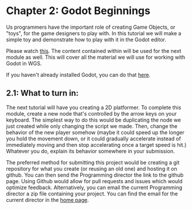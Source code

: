 # Chapter 2: Godot Beginnings
Us programmers have the important role of creating Game Objects, or "toys", for
the game designers to play with. In this tutorial we will make a simple toy and
demonstrate how to play with it in the Godot editor.

Please watch [this](https://youtu.be/LOhfqjmasi0?si=9OEUZUkWWFVwaBG2). The
content contained within will be used for the next module as well. This will
cover all the material we will use for working with Godot in WGS.

If you haven't already installed Godot, you can do that
[here](https://godotengine.org/download/windows/).

## 2.1: What to turn in:

The next tutorial will have you creating a 2D platformer. To complete this
module, create a new node that's controlled by the arrow keys on your keyboard.
The simplest way to do this would be duplicating the node we just created while
only changing the script we made. Then, change the behavior of the new player
somehow (maybe it could speed up the longer you hold the movement down, or it
could gradually accelerate instead of immediately moving and then stop
accelerating once a target speed is hit.) Whatever you do, explain its behavior
somewhere in your submission.

The preferred method for submitting this project would be creating a git
repository for what you create (or reusing an old one) and hosting it on
github. You can then send the Programming director the link to the github page.
Using Github would allow for pull requests and issues which would optimize
feedback. Alternatively, you can email the current Programming director a zip
file containing your project. You can find the email for the current director
in the [home page](./index.md).

